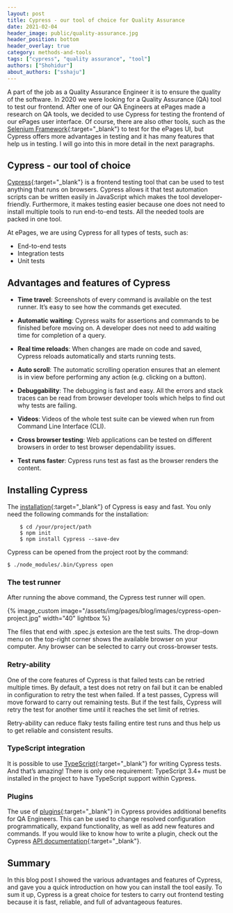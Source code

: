 ```yaml
---
layout: post
title: Cypress - our tool of choice for Quality Assurance
date: 2021-02-04
header_image: public/quality-assurance.jpg
header_position: bottom
header_overlay: true
category: methods-and-tools
tags: ["cypress", "quality assurance", "tool"]
authors: ["Shohidur"]
about_authors: ["sshaju"]
---
```

A part of the job as a Quality Assurance Engineer it is to ensure the quality of the software.
In 2020 we were looking for a Quality Assurance (QA) tool to test our frontend.
After one of our QA Engineers at ePages made a research on QA tools, we decided to use Cypress for testing the frontend of our ePages user interface.
Of course, there are also other tools, such as the [Selenium Framework](https://www.selenium.dev/){:target="_blank"} to test for the ePages UI, but Cypress offers more advantages in testing and it has many features that help us in testing.
I will go into this in more detail in the next paragraphs.

## Cypress - our tool of choice

[Cypress](https://www.cypress.io/){:target="_blank"} is a frontend testing tool that can be used to test anything that runs on browsers.
Cypress allows it that test automation scripts can be written easily in JavaScript which makes the tool developer-friendly.
Furthermore, it makes testing easier because one does not need to install multiple tools to run end-to-end tests.
All the needed tools are packed in one tool.

At ePages, we are using Cypress for all types of tests, such as:

- End-to-end tests
- Integration tests
- Unit tests

## Advantages and features of Cypress

- **Time travel**: Screenshots of every command is available on the test runner. It’s easy to see how the commands get executed.

- **Automatic waiting**: Cypress waits for assertions and commands to be finished before moving on. A developer does not need to add waiting time for completion of a query.

- **Real time reloads**: When changes are made on code and saved, Cypress reloads automatically and starts running tests.

- **Auto scroll**: The automatic scrolling operation ensures that an element is in view before performing any action (e.g. clicking on a button).

- **Debuggability**: The debugging is fast and easy. All the errors and stack traces can be read from browser developer tools which helps to find out why tests are failing.

- **Videos**: Videos of the whole test suite can be viewed when run from Command Line Interface (CLI).

- **Cross browser testing**: Web applications can be tested on different browsers in order to test browser dependability issues.

- **Test runs faster**: Cypress runs test as fast as the browser renders the content.

## Installing Cypress

The [installation](https://docs.cypress.io/img/snippets/installing-cli.b927778a.mp4){:target="_blank"} of Cypress is easy and fast.
You only need the following commands for the installation:

```
    $ cd /your/project/path
    $ npm init
    $ npm install Cypress --save-dev
```

Cypress can be opened from the project root by the command:

`$ ./node_modules/.bin/Cypress open`

### The test runner

After running the above command, the Cypress test runner will open.

{% image_custom image="/assets/img/pages/blog/images/cypress-open-project.jpg" width="40" lightbox %}

The files that end with .spec.js extesion are the test suits.
The drop-down menu on the top-right corner shows the available browser on your computer.
Any browser can be selected to carry out cross-browser tests.

### Retry-ability

One of the core features of Cypress is that failed tests can be retried multiple times.
By default, a test does not retry on fail but it can be enabled in configuration to retry the test when failed.
If a test passes, Cypress will move forward to carry out remaining tests.
But if the test fails, Cypress will retry the test for another time until it reaches the set limit of retries.

Retry-ability can reduce flaky tests failing entire test runs and thus help us to get reliable and consistent results.

### TypeScript integration

It is possible to use [TypeScript](https://docs.cypress.io/guides/tooling/typescript-support.html#Install-TypeScript){:target="_blank"} for writing Cypress tests.
And that’s amazing!
There is only one requirement: TypeScript 3.4+ must be installed in the project to have TypeScript support within Cypress.

### Plugins

The use of [plugins](https://docs.cypress.io/plugins/index.html){:target="_blank"} in Cypress provides additional benefits for QA Engineers.
This can be used to change resolved configuration programmatically, expand functionality, as well as add new features and commands.
If you would like to know how to write a plugin, check out the Cypress [API documentation](https://docs.cypress.io/api/plugins/writing-a-plugin.html#Plugins-API){:target="_blank"}.

## Summary

In this blog post I showed the various advantages and features of Cypress, and gave you a quick introduction on how you can install the tool easily.
To sum it up, Cypress is a great choice for testers to carry out frontend testing because it is fast, reliable, and full of advantageous features.